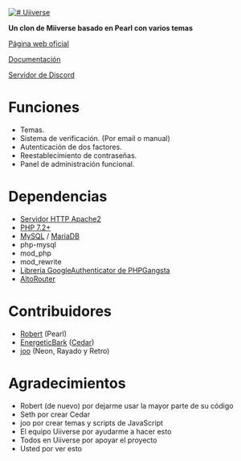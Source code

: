 [![# Uiiverse](https://i.ibb.co/dMPvqk9/logo.png)](https://es.uiiverse.xyz/)

**Un clon de Miiverse basado en Pearl con varios temas**

[Página web oficial](https://es.uiiverse.xyz/)

[Documentación](https://uiiverse.readthedocs.io/en/latest/)

[Servidor de Discord](https://discord.gg/7ZE4dp5)

# Funciones

- Temas.
- Sistema de verificación. (Por email o manual)
- Autenticación de dos factores.
- Reestablecimiento de contraseñas.
- Panel de administración funcional.

# Dependencias

- [Servidor HTTP Apache2](https://httpd.apache.org/)
- [PHP 7.2+](https://www.php.net/downloads.php)
- [MySQL](https://www.mysql.com/) / [MariaDB](https://mariadb.com/)
- php-mysql
- mod_php
- mod_rewrite
- [Librería GoogleAuthenticator de PHPGangsta](https://github.com/PHPGangsta/GoogleAuthenticator/)
- [AltoRouter](https://github.com/dannyvankooten/AltoRouter)

# Contribuidores

- [Robert](https://gitlab.com/benatpearl) (Pearl)
- [EnergeticBark](https://github.com/EnergeticBark/) ([Cedar](https://github.com/EnergeticBark/Cedar-PHP))
- [joo](https://github.com/j0w0) (Neon, Rayado y Retro)

# Agradecimientos

- Robert (de nuevo) por dejarme usar la mayor parte de su código
- Seth por crear Cedar
- joo por crear temas y scripts de JavaScript
- El equipo Uiiverse por ayudarme a hacer esto
- Todos en Uiiverse por apoyar el proyecto
- Usted por ver esto
